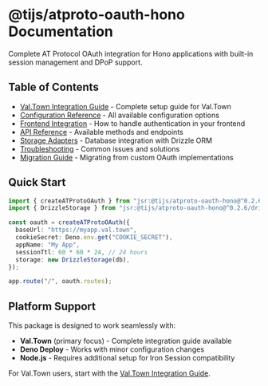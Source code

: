 # @tijs/atproto-oauth-hono Documentation

Complete AT Protocol OAuth integration for Hono applications with built-in
session management and DPoP support.

## Table of Contents

- [Val.Town Integration Guide](./valtown-integration.md) - Complete setup guide
  for Val.Town
- [Configuration Reference](./configuration.md) - All available configuration
  options
- [Frontend Integration](./frontend-integration.md) - How to handle
  authentication in your frontend
- [API Reference](./api-reference.md) - Available methods and endpoints
- [Storage Adapters](./storage-adapters.md) - Database integration with Drizzle
  ORM
- [Troubleshooting](./troubleshooting.md) - Common issues and solutions
- [Migration Guide](./migration-guide.md) - Migrating from custom OAuth
  implementations

## Quick Start

```typescript
import { createATProtoOAuth } from "jsr:@tijs/atproto-oauth-hono@^0.2.6";
import { DrizzleStorage } from "jsr:@tijs/atproto-oauth-hono@^0.2.6/drizzle";

const oauth = createATProtoOAuth({
  baseUrl: "https://myapp.val.town",
  cookieSecret: Deno.env.get("COOKIE_SECRET"),
  appName: "My App",
  sessionTtl: 60 * 60 * 24, // 24 hours
  storage: new DrizzleStorage(db),
});

app.route("/", oauth.routes);
```

## Platform Support

This package is designed to work seamlessly with:

- **Val.Town** (primary focus) - Complete integration guide available
- **Deno Deploy** - Works with minor configuration changes
- **Node.js** - Requires additional setup for Iron Session compatibility

For Val.Town users, start with the
[Val.Town Integration Guide](./valtown-integration.md).
